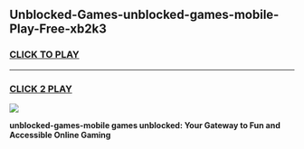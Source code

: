 
## Unblocked-Games-unblocked-games-mobile-Play-Free-xb2k3
<h3>
<a href="https://premium76.site?title=unblocked-games-mobile&ref=10A">CLICK TO PLAY</a></h3>
<hr>

<h3>
<a href="https://premium76.site?title=unblocked-games-mobile&ref=10A">CLICK 2 PLAY</a>
  
</h3>

<a href="https://premium76.site?title=unblocked-games-mobile&ref=10A"><img src="https://clearcache.store/games.png"></a>


**unblocked-games-mobile games unblocked: Your Gateway to Fun and Accessible Online Gaming**
